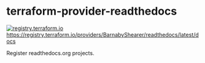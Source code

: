 # terraform-provider-readthedocs

[![registry.terraform.io](https://img.shields.io/badge/terraform-docs-success)](https://registry.terraform.io/providers/BarnabyShearer/readthedocs/latest/docs)
https://registry.terraform.io/providers/BarnabyShearer/readthedocs/latest/docs

Register readthedocs.org projects.


